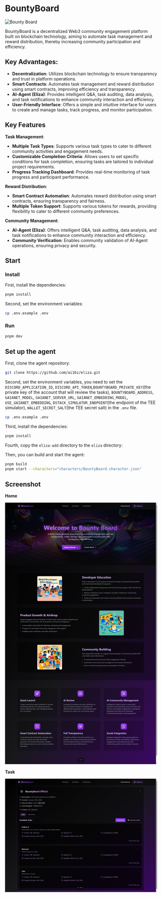 # BountyBoard

![Bounty Board](./assets/BountyBoard.png)

BountyBoard is a decentralized Web3 community engagement platform built on blockchain technology, aiming to automate task management and reward distribution, thereby increasing community participation and efficiency.

## Key Advantages:

* **Decentralization**: Utilizes blockchain technology to ensure transparency and trust in platform operations.
* **Smart Contracts**: Automates task management and reward distribution using smart contracts, improving efficiency and transparency.
* **AI-Agent (Eliza)**: Provides intelligent Q&A, task auditing, data analysis, and task notifications to enhance community interaction and efficiency.
* **User-Friendly Interface**: Offers a simple and intuitive interface for users to create and manage tasks, track progress, and monitor participation.

## Key Features

**Task Management**:

* **Multiple Task Types**: Supports various task types to cater to different community activities and engagement needs.
* **Customizable Completion Criteria**: Allows users to set specific conditions for task completion, ensuring tasks are tailored to individual project requirements.
* **Progress Tracking Dashboard**: Provides real-time monitoring of task progress and participant performance.

**Reward Distribution**:

* **Smart Contract Automation**: Automates reward distribution using smart contracts, ensuring transparency and fairness.
* **Multiple Token Support**: Supports various tokens for rewards, providing flexibility to cater to different community preferences.

**Community Management**:

* **AI-Agent (Eliza)**: Offers intelligent Q&A, task auditing, data analysis, and task notifications to enhance community interaction and efficiency.
* **Community Verification**: Enables community validation of AI-Agent operations, ensuring privacy and security.

## Start

### Install

First, install the dependencies:

```bash
pnpm install
```

Second, set the environment variables:

```bash
cp .env.example .env
```

### Run

```bash
pnpm dev
```

## Set up the agent

First, clone the agent repository:

```bash
git clone https://github.com/ai16z/eliza.git
```

Second, set the environment variables, you need to set the `DISCORD_APPLICATION_ID`, `DISCORD_API_TOKEN`,`BOUNTYBOARD_PRIVATE_KEY`(the private key of the account that will review the tasks), `BOUNTYBOARD_ADDRESS`, `GAIANET_MODEL`, `GAIANET_SERVER_URL`, `GAIANET_EMBEDDING_MODEL`, `USE_GAIANET_EMBEDDING`, `DSTACK_SIMULATOR_ENDPOINT`(the endpoint of the TEE simulator), `WALLET_SECRET_SALT`(the TEE secret salt) in the `.env` file.

```bash
cp .env.example .env
```

Third, install the dependencies:

```bash
pnpm install
```

Fourth, copy the `eliza-add` directory to the `eliza` directory:

Then, you can build and start the agent:

```bash
pnpm build
pnpm start --characters="characters/BountyBoard.character.json"
```

## Screenshot

**Home**

![Bounty Board](./assets/screenshotHome.png)

**Task**

![Bounty Board](./assets/screenshotTask.png)

